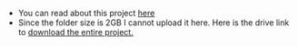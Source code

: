 * You can read about this project [here]()
* Since the folder size is 2GB I cannot upload it here. Here is the drive link to [download the entire project.]()
